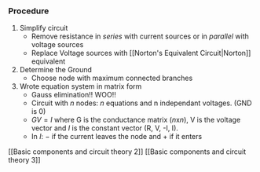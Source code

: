 
### Procedure
1. Simplify circuit
	- Remove resistance in *series* with current sources or in *parallel* with voltage sources
	- Replace Voltage sources with [[Norton's Equivalent Circuit|Norton]] equivalent 
2. Determine the Ground
	- Choose node with maximum connected branches
3. Wrote equation system in matrix form
	- Gauss elimination!! WOO!!
	- Circuit with $n$ nodes: $n$ equations and n independant voltages. (GND is 0)
	- $GV = I$ where G is the conductance matrix ($n$x$n$), V is the voltage vector and $I$ is the constant vector (R, V, -I, I). 
	- In $I$: $-$ if the current leaves the node and $+$ if it enters

[[Basic components and circuit theory 2]]
[[Basic components and circuit theory 3]]